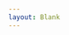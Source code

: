 ```yaml
---
layout: Blank
---
```


<script setup>
import MapCanva from '@/component/MapCanva.vue'

</script>

<MapCanva />
